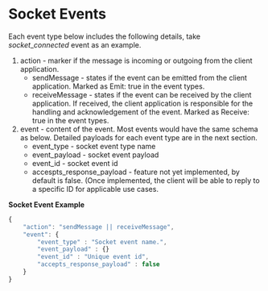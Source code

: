 # Socket Events

Each event type below includes the following details, take _socket_\__connected_ event as an example.

1. action - marker if the message is incoming or outgoing from the client application.&#x20;
   * sendMessage - states if the event can be emitted from the client application. Marked as Emit: true in the event types.
   * receiveMessage - states if the event can be received by the client application. If received, the client application is responsible for the handling and acknowledgement of the event. Marked as Receive: true in the event types.
2. event - content of the event. Most events would have the same schema as below. Detailed payloads for each event type are in the next section.
   * event\_type - socket event type name
   * event\_payload - socket event payload
   * event\_id - socket event id
   * accespts\_response\_payload - feature not yet implemented, by default is false. (Once implemented, the client will be able to reply to a specific ID for applicable use cases.&#x20;

**Socket Event Example**

```javascript
{
    "action": "sendMessage || receiveMessage",
    "event": {
        "event_type" : "Socket event name.",
        "event_payload" : {}
        "event_id" : "Unique event id",
        "accepts_response_payload" : false 
    }
}
```
